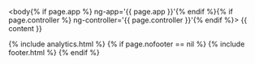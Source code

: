 <!DOCTYPE html>
<html lang="en">
<head>
  <script type="text/javascript">
    var path = location.pathname.replace(/^\/(.*)\/$/g, '$1');
    var redirects = {
      'faq': '/faq/introduction/',
      'faq/#advanced': '/faq/advanced/',
      'faq/#basic': '/faq/basic/',
      'faq/#introdcution': '/faq/introdcution/',
      'developer/api': '/developer/api/postman/',
      'developer/api/#postman': '/developer/api/postman/',
      'developer/deployments': '/developer/deployments/aws/',
      'developer/deployments/#aws': '/developer/deployments/aws/',
      'developer/deployments/#bluemix': '/developer/deployments/bluemix/',
      'developer/info': '/developer/info/welcome/',
      'developer/info/#cordova': '/developer/info/cordova/',
      'developer/info/#angular': '/developer/info/angular/',
      'developer/info/#auth0': '/developer/info/auth0/',
      'developer/info/#bootstrap': '/developer/info/bootstrap/',
      'developer/info/#emaillogin': '/developer/info/emaillogin/',
      'developer/info/#lambda': '/developer/info/lambda/',
      'developer/info/#middleware': '/developer/info/middleware/',
      'developer/info/#node-library': '/developer/info/node-library/',
      'developer/info/#offline': '/developer/info/offline/',
      'developer/info/#react': '/developer/info/react/',
      'developer/info/#welcome': '/developer/info/welcome/',
      'developer/integrations': '/developer/integrations/start/',
      'developer/integrations/#email': '/developer/integrations/email/',
      'developer/integrations/#filestorage': '/developer/integrations/filestorage/',
      'developer/integrations/#google-drive': '/developer/integrations/google-drive/',
      'developer/integrations/#hubspot': '/developer/integrations/hubspot/',
      'developer/integrations/#oauth': '/developer/integrations/oauth/',
      'developer/integrations/#office365': '/developer/integrations/office365/',
      'developer/integrations/#start': '/developer/integrations/start/',
      'developer/libraries': '/developer/libraries/angular/',
      'developer/libraries/#ng-formio-builder': '/developer/libraries/ng-formio-builder/',
      'developer/libraries/#ng-formio-grid': '/developer/libraries/ng-formio-grid/',
      'developer/libraries/#ng-formio-helper': '/developer/libraries/ng-formio-helper/',
      'developer/libraries/#ng-formio': '/developer/libraries/ng-formio/',
      'intro': '/intro/welcome/'
      'intro/#customizing': '/intro/appdev/',
      'intro/#explore': '/intro/explore/',
      'intro/#howworks': '/intro/howworks/',
      'intro/#next': '/intro/next/',
      'intro/#welcome': '/intro/welcome/',
      'tutorials/videos': '/tutorials/videos/welcome/',
      'tutorials/videos/#advancedtutorial': '/tutorials/videos/advancedtutorial/',
      'tutorials/videos/#basictutorial': '/tutorials/videos/basictutorial/',
      'tutorials/videos/#developertutorial': '/tutorials/videos/developertutorial/',
      'tutorials/videos/#intro': '/tutorials/videos/intro/',
      'tutorials/videos/#walkthrough': '/tutorials/videos/walkthrough/',
      'tutorials/videos/#welcome': '/tutorials/videos/welcome/',
      'tutorials/walkthroughs': '/tutorials/walkthroughs/eventmanager/',
      'tutorials/walkthroughs/#moviemanager': '/tutorials/walkthroughs/moviemanager/',
      'tutorials/walkthroughs/#servicetracker': '/tutorials/walkthroughs/servicetracker/',
      'userguide': '/userguide/introduction/',
      'userguide/#actions': '/userguide/actions/',
      'userguide/#docker': '/userguide/docker/',
      'userguide/#forms': '/userguide/forms/',
      'userguide/#groups': '/userguide/groups/',
      'userguide/#introduction': '/userguide/introduction/',
      'userguide/#projects': '/userguide/projects/',
      'userguide/#resources': '/userguide/resources/',
      'userguide/#submissions': '/userguide/submissions/',
      'userguide/#teams': '/userguide/teams/',
      'userguide/#project-templates': '/userguide/project-templates/',
      'userguide/#env': '/userguide/environment-switcher/',
      'userguide/#existing-resource-fields': '/userguide/existing-resource-fields/',
      'userguide/#form-components': '/userguide/form-components/',
      'userguide/#layout-components': '/userguide/layout-components/',
      'userguide/#roles-and-permissions': '/userguide/roles-and-permissions/',
      'developer/api/#formio-account': '/developer/api/postman/',
      'developer/api/#project-user': '/developer/api/postman/',
      'developer/api/#create': '/developer/api/postman/',
      'developer/api/#delete': '/developer/api/postman/',
      'developer/api/#index': '/developer/api/postman/',
      'developer/api/#read': '/developer/api/postman/',
      'developer/api/#update': '/developer/api/postman/',
      'developer/deployments/#aws-auth': '/developer/deployments/aws/#aws-auth',
      'developer/deployments/#aws-beanstalk': '/developer/deployments/aws/#aws-beanstalk',
      'developer/deployments/#aws-config': '/developer/deployments/aws/#aws-config',
      'developer/deployments/#aws-prerequisites': '/developer/deployments/aws/#aws-prerequisites',
      'developer/deployments/#bluemix-app': '/developer/deployments/bluemix/#bluemix-app',
      'developer/deployments/#bluemix-docker': '/developer/deployments/bluemix/#bluemix-docker',
      'developer/info/#conditional-fields': '/developer/info/angular/#conditional-fields',
      'developer/info/#form-translation': '/developer/info/angular/#form-translation',
      'developer/info/#formio-delete': '/developer/info/angular/#formio-delete',
      'developer/info/#formio-directive': '/developer/info/angular/#formio-directive',
      'developer/info/#formio-events': '/developer/info/angular/#formio-events',
      'developer/info/#formio-module': '/developer/info/angular/#formio-module',
      'developer/info/#formio-submissions': '/developer/info/angular/#formio-submissions',
      'developer/info/#styling-angular-forms': '/developer/info/angular/#styling-angular-forms',
      'developer/info/#auth0-app': '/developer/info/auth0/#auth0-app',
      'developer/info/#auth0-code': '/developer/info/auth0/#auth0-code',
      'developer/info/#auth0-rules': '/developer/info/auth0/#auth0-rules',
      'developer/info/#cordova-compile': '/developer/info/cordova/#cordova-compile',
      'developer/info/#cordova-install': '/developer/info/cordova/#cordova-install',
      'developer/info/#cordova-plugins': '/developer/info/cordova/#cordova-plugins',
      'developer/info/#cordova-prepare': '/developer/info/cordova/#cordova-prepare',
      'developer/info/#cli': '/developer/info/middleware/#cli',
      'developer/info/#cli': '/developer/info/middleware/#cli',
      'developer/info/#cli': '/developer/info/middleware/#cli',
      'developer/info/#react-module': '/developer/info/react/#react-module',
      'developer/info/#react-usage': '/developer/info/react/#react-usage',
      'developer/integrations/#gmail': '/developer/integrations/email/#gmail',
      'developer/integrations/#kickbox': '/developer/integrations/email/#kickbox',
      'developer/integrations/#mailgun': '/developer/integrations/email/#mailgun',
      'developer/integrations/#mandrill': '/developer/integrations/email/#mandrill',
      'developer/integrations/#sendgrid': '/developer/integrations/email/#sendgrid',
      'developer/integrations/#url': '/developer/integrations/filestorage/#url',
      'developer/integrations/#dropbox-storage': '/developer/integrations/filestorage/#dropbox-storage',
      'developer/integrations/#s3': '/developer/integrations/filestorage/#s3',
      'developer/integrations/#google-api-setting': '/developer/integrations/google-drive/#google-api-setting',
      'developer/integrations/#google-oauthclient': '/developer/integrations/google-drive/#google-oauthclient',
      'developer/integrations/#google-refreshtoken': '/developer/integrations/google-drive/#google-refreshtoken',
      'developer/integrations/#google-sheet': '/developer/integrations/google-drive/#google-sheet',
      'developer/integrations/#hubspot-action': '/developer/integrations/hubspot/#hubspot-action',
      'developer/integrations/#hubspot-apikey': '/developer/integrations/hubspot/#hubspot-apikey',
      'developer/integrations/#hubspot-mappings': '/developer/integrations/hubspot/#hubspot-mappings',
      'developer/integrations/#github': '/developer/integrations/oauth/#github',
      'developer/integrations/#action': '/developer/integrations/oauth/#action',
      'developer/integrations/#button': '/developer/integrations/oauth/#button',
      'developer/integrations/#dropbox-oauth': '/developer/integrations/oauth/#dropbox-oauth',
      'developer/integrations/#facebook': '/developer/integrations/oauth/#facebook',
      'developer/integrations/#google': '/developer/integrations/oauth/#google',
      'developer/integrations/#linkform': '/developer/integrations/oauth/#linkform',
      'developer/integrations/#msoffice365': '/developer/integrations/oauth/#msoffice365',
      'developer/integrations/#settings': '/developer/integrations/oauth/#settings',
      'developer/integrations/#twitter': '/developer/integrations/oauth/#twitter',
      'developer/libraries/#actions': '/developer/libraries/ng-formio-builder/#actions',
      'developer/libraries/#actions': '/developer/libraries/ng-formio-grid/#actions',
      'developer/libraries/#actions': '/developer/libraries/ng-formio-helper/#actions',
      'developer/libraries/#actions': '/developer/libraries/ng-formio/#actions',
      'integrations': '/developer/integrations/start/',
      'integrations/#linkedin': '/integrations/oauth/#linkedin',
      'intro/#deployapp': '/intro/customizing/#deployapp',
      'intro/#modifyapp': '/intro/customizing/#modifyapp',
      'intro/#updatingform': '/intro/customizing/#updatingform',
      'intro/#api': '/intro/explore/#api',
      'intro/#data': '/intro/explore/#data',
      'intro/#forms': '/intro/explore/#forms',
      'intro/#preview': '/intro/explore/#preview',
      'intro/#resources': '/intro/explore/#resources',
      'intro/#actions': '/intro/howworks/#actions',
      'intro/#dynamicrender': '/intro/howworks/#dynamicrender',
      'intro/#formembeds': '/intro/howworks/#formembeds',
      'intro/#restapi': '/intro/howworks/#restapi',
      'tutorials/videos/#part2': '/tutorials/videos/developertutorial/#part2',
      'tutorials/videos/#part3': '/tutorials/videos/developertutorial/#part3',
      'tutorials/videos/#dynamicRole': '/tutorials/videos/advancedtutorial/#dynamicRole',
      'tutorials/videos/#nested-resource': '/tutorials/videos/basictutorial/#nested-resource',
      'tutorials/videos/#oauth': '/tutorials/videos/advancedtutorial/#oauth',
      'tutorials/videos/#resourceAccess': '/tutorials/videos/advancedtutorial/#resourceAccess',
      'tutorials/videos/#rolespermissions': '/tutorials/videos/basictutorial/#rolespermissions',
      'tutorials/videos/#s3': '/tutorials/videos/advancedtutorial/#s3',
      'tutorials/videos/#user-table': '/tutorials/videos/basictutorial/#user-table',
      'tutorials/walkthroughs/#actions': '/tutorials/walkthroughs/servicetracker/#actions',
      'tutorials/walkthroughs/#application-create': '/tutorials/walkthroughs/servicetracker/#application-create',
      'tutorials/walkthroughs/#app-resources': '/tutorials/walkthroughs/servicetracker/#app-resources',
      'tutorials/walkthroughs/#code': '/tutorials/walkthroughs/servicetracker/#code',
      'tutorials/walkthroughs/#configuration': '/tutorials/walkthroughs/servicetracker/#configuration',
      'tutorials/walkthroughs/#create-project': '/tutorials/walkthroughs/servicetracker/#create-project',
      'tutorials/walkthroughs/#dependencies': '/tutorials/walkthroughs/servicetracker/#dependencies',
      'tutorials/walkthroughs/#formio-init': '/tutorials/walkthroughs/servicetracker/#formio-init',
      'tutorials/walkthroughs/#intro': '/tutorials/walkthroughs/servicetracker/#intro',
      'tutorials/walkthroughs/#resource-registration': '/tutorials/walkthroughs/servicetracker/#resource-registration',
      'tutorials/walkthroughs/#resources': '/tutorials/walkthroughs/servicetracker/#resources',
      'tutorials/walkthroughs/#restructure': '/tutorials/walkthroughs/servicetracker/#restructure',
      'tutorials/walkthroughs/#setup': '/tutorials/walkthroughs/servicetracker/#setup',
      'tutorials/walkthroughs/#structure': '/tutorials/walkthroughs/servicetracker/#structure',
      'tutorials/walkthroughs/#user-auth': '/tutorials/walkthroughs/servicetracker/#user-auth',
      'tutorials/walkthroughs/#users': '/tutorials/walkthroughs/servicetracker/#users',
      'userguide/#cutomer-applications': '/userguide/introduction/#cutomer-applications',
      'userguide/#user-portal-page': '/userguide/introduction/#user-portal-page',
      'userguide/#action-authentication': '/userguide/actions/#action-authentication',
      'userguide/#action-email': '/userguide/actions/#action-email',
      'userguide/#action-jira': '/userguide/actions/#action-jira',
      'userguide/#action-oauth': '/userguide/actions/#action-oauth',
      'userguide/#action-office365-calendar': '/userguide/actions/#action-office365-calendar',
      'userguide/#action-office365-contact': '/userguide/actions/#action-office365-contact',
      'userguide/#action-role-assignment': '/userguide/actions/#action-role-assignment',
      'userguide/#action-sql': '/userguide/actions/#action-sql',
      'userguide/#action-sqlconnector': '/userguide/actions/#action-sqlconnector',
      'userguide/#action-webhook': '/userguide/actions/#action-webhook',
      'userguide/#adding-action': '/userguide/actions/#adding-action',
      'userguide/#docker-deploy': '/userguide/docker/#docker-deploy',
      'userguide/#docker-dns': '/userguide/docker/#docker-dns',
      'userguide/#docker-explore': '/userguide/docker/#docker-explore',
      'userguide/#docker-installation': '/userguide/docker/#docker-installation',
      'userguide/#docker-paas': '/userguide/docker/#docker-paas',
      'userguide/#docker-server': '/userguide/docker/#docker-server',
      'userguide/#docker-variables': '/userguide/docker/#docker-variables',
      'userguide/#radio': '/userguide/form-components/#radio',
      'userguide/#add-form-component': '/userguide/form-components/#add-form-component',
      'userguide/#address': '/userguide/form-components/#address',
      'userguide/#button': '/userguide/form-components/#button',
      'userguide/#calculated-value': '/userguide/form-components/#calculated-value',
      'userguide/#checkbox': '/userguide/form-components/#checkbox',
      'userguide/#component-api': '/userguide/form-components/#component-api',
      'userguide/#component-layout-settings': '/userguide/form-components/#component-layout-settings',
      'userguide/#conditional-components': '/userguide/form-components/#conditional-components',
      'userguide/#content-component': '/userguide/form-components/#content-component',
      'userguide/#currency': '/userguide/form-components/#currency',
      'userguide/#custom': '/userguide/form-components/#custom',
      'userguide/#datetime': '/userguide/form-components/#datetime',
      'userguide/#edit-form-component': '/userguide/form-components/#edit-form-component',
      'userguide/#email': '/userguide/form-components/#email',
      'userguide/#file': '/userguide/form-components/#file',
      'userguide/#hidden': '/userguide/form-components/#hidden',
      'userguide/#html-element-component': '/userguide/form-components/#html-element-component',
      'userguide/#image': '/userguide/form-components/#image',
      'userguide/#number': '/userguide/form-components/#number',
      'userguide/#password': '/userguide/form-components/#password',
      'userguide/#phonenumber': '/userguide/form-components/#phonenumber',
      'userguide/#resource': '/userguide/form-components/#resource',
      'userguide/#select': '/userguide/form-components/#select',
      'userguide/#selectboxes': '/userguide/form-components/#selectboxes',
      'userguide/#signature': '/userguide/form-components/#signature',
      'userguide/#textarea': '/userguide/form-components/#textarea',
      'userguide/#textfield': '/userguide/form-components/#textfield',
      'userguide/#copy-form': '/userguide/forms/#copy-form',
      'userguide/#delete-form': '/userguide/forms/#delete-form',
      'userguide/#edit-form': '/userguide/forms/#edit-form',
      'userguide/#new-form': '/userguide/forms/#new-form',
      'userguide/#assigning-group-access': '/userguide/groups/#assigning-group-access',
      'userguide/#making-groupusers': '/userguide/groups/#making-groupusers',
      'userguide/#making-publicusers': '/userguide/groups/#making-publicusers',
      'userguide/#group-structure': '/userguide/groups/#group-structure',
      'userguide/#columns': '/userguide/layout-components/#columns',
      'userguide/#container': '/userguide/layout-components/#container',
      'userguide/#data-grid': '/userguide/layout-components/#data-grid',
      'userguide/#fieldset': '/userguide/layout-components/#fieldset',
      'userguide/#panels': '/userguide/layout-components/#panels',
      'userguide/#table': '/userguide/layout-components/#table',
      'userguide/#well': '/userguide/layout-components/#well',
      'userguide/#new-project': '/userguide/projects/#new-project',
      'userguide/#project-dashboard': '/userguide/projects/#project-dashboard',
      'userguide/#settings-project': '/userguide/projects/#settings-project',
      'userguide/#permissions': '/userguide/roles-and-permissions/#permissions',
      'userguide/#role-assignment': '/userguide/roles-and-permissions/#role-assignment',
      'userguide/#roles': '/userguide/roles-and-permissions/#roles',
      'userguide/#submissionpermissions': '/userguide/roles-and-permissions/#submissionpermissions',
      'userguide/#exporting-submissions': '/userguide/submissions/#exporting-submissions',
      'userguide/#view-submissions': '/userguide/submissions/#view-submissions',
      'userguide/#adding-accounts-team': '/userguide/teams/#adding-accounts-team',
      'userguide/#assigning-teams-project': '/userguide/teams/#assigning-teams-project',
      'userguide/#create-team': '/userguide/teams/#create-team',
      'userguide/#template-previews': '/userguide/project-templates/#template-previews'
    };
    path += '/' + location.hash;
    if (redirects[path]) {
      window.location = redirects[path];
    }
  </script>
  <meta charset="utf-8">
  <meta http-equiv="X-UA-Compatible" content="IE=edge">
  <meta name="viewport" content="width=device-width, initial-scale=1">
  <!-- The above 3 meta tags *must* come first in the head; any other head content must come *after* these tags -->
  <title>{{ site.title }} | {{ page.title | strip_html }}</title>

  <link rel="stylesheet" href="{{ site.baseUrl }}/assets/css/index.css">
  <link rel="stylesheet" href="{{ site.baseUrl }}/assets/lib/font-awesome/css/font-awesome.min.css">
  <!-- bower:css -->
  <link rel="stylesheet" href="{{ site.baseUrl }}/assets/lib/angular-ui-select/dist/select.css" />
  <link rel="stylesheet" href="{{ site.baseUrl }}/assets/lib/formio/css/formio.css" />
  <!-- endbower -->

  <!-- Favicons -->
  <link rel="apple-touch-icon" sizes="57x57" href="{{ site.baseUrl }}/assets/favicons/apple-touch-icon-57x57.png">
  <link rel="apple-touch-icon" sizes="60x60" href="{{ site.baseUrl }}/assets/favicons/apple-touch-icon-60x60.png">
  <link rel="apple-touch-icon" sizes="72x72" href="{{ site.baseUrl }}/assets/favicons/apple-touch-icon-72x72.png">
  <link rel="apple-touch-icon" sizes="76x76" href="{{ site.baseUrl }}/assets/favicons/apple-touch-icon-76x76.png">
  <link rel="apple-touch-icon" sizes="114x114" href="{{ site.baseUrl }}/assets/favicons/apple-touch-icon-114x114.png">
  <link rel="apple-touch-icon" sizes="120x120" href="{{ site.baseUrl }}/assets/favicons/apple-touch-icon-120x120.png">
  <link rel="apple-touch-icon" sizes="144x144" href="{{ site.baseUrl }}/assets/favicons/apple-touch-icon-144x144.png">
  <link rel="apple-touch-icon" sizes="152x152" href="{{ site.baseUrl }}/assets/favicons/apple-touch-icon-152x152.png">
  <link rel="apple-touch-icon" sizes="180x180" href="{{ site.baseUrl }}/assets/favicons/apple-touch-icon-180x180.png">
  <link rel="icon" type="image/png" href="{{ site.baseUrl }}/assets/favicons/favicon-32x32.png" sizes="32x32">
  <link rel="icon" type="image/png" href="{{ site.baseUrl }}/assets/favicons/android-chrome-192x192.png" sizes="192x192">
  <link rel="icon" type="image/png" href="{{ site.baseUrl }}/assets/favicons/favicon-96x96.png" sizes="96x96">
  <link rel="icon" type="image/png" href="{{ site.baseUrl }}/assets/favicons/favicon-16x16.png" sizes="16x16">
  <link rel="manifest" href="{{ site.baseUrl }}/assets/favicons/manifest.json">
  <meta name="msapplication-TileColor" content="#da532c">
  <meta name="msapplication-TileImage" content="{{ site.baseUrl }}/assets/favicons/mstile-144x144.png">
  <meta name="theme-color" content="#ffffff">

  <!-- bower:js -->
  <script src="{{ site.baseUrl }}/assets/lib/jquery/dist/jquery.js"></script>
  <script src="{{ site.baseUrl }}/assets/lib/anchor-js/anchor.js"></script>
  <script src="{{ site.baseUrl }}/assets/lib/angular/angular.js"></script>
  <script src="{{ site.baseUrl }}/assets/lib/bootstrap/dist/js/bootstrap.js"></script>
  <script src="{{ site.baseUrl }}/assets/lib/ng-file-upload/dist/ng-file-upload.js"></script>
  <script src="{{ site.baseUrl }}/assets/lib/angular-sanitize/angular-sanitize.js"></script>
  <script src="{{ site.baseUrl }}/assets/lib/angular-bootstrap/ui-bootstrap-tpls.js"></script>
  <script src="{{ site.baseUrl }}/assets/lib/moment/moment.js"></script>
  <script src="{{ site.baseUrl }}/assets/lib/angular-moment/angular-moment.js"></script>
  <script src="{{ site.baseUrl }}/assets/lib/angular-ui-select/dist/select.js"></script>
  <script src="{{ site.baseUrl }}/assets/lib/bootstrap-ui-datetime-picker/dist/datetime-picker.min.js"></script>
  <script src="{{ site.baseUrl }}/assets/lib/signature_pad/signature_pad.js"></script>
  <script src="{{ site.baseUrl }}/assets/lib/angular-ui-mask/dist/mask.js"></script>
  <script src="{{ site.baseUrl }}/assets/lib/formio/dist/formio.js"></script>
  <script src="{{ site.baseUrl }}/assets/lib/urijs/src/URI.js"></script>
  <!-- endbower -->
</head>

<body{% if page.app %} ng-app='{{ page.app }}'{% endif %}{% if page.controller %} ng-controller='{{ page.controller }}'{% endif %}>
{{ content }}

<!-- HTML5 shim and Respond.js for IE8 support of HTML5 elements and media queries -->
<!-- WARNING: Respond.js doesn't work if you view the page via file:// -->
<!--[if lt IE 9]>
<script src="https://oss.maxcdn.com/html5shiv/3.7.2/html5shiv.min.js"></script>
<script src="https://oss.maxcdn.com/respond/1.4.2/respond.min.js"></script>
<![endif]-->

<script src="{{ site.baseUrl }}/assets/js/docs.js"></script>
{% include analytics.html %}
{% if page.nofooter == nil %}
    {% include footer.html %}
{% endif %}
</body>
</html>
